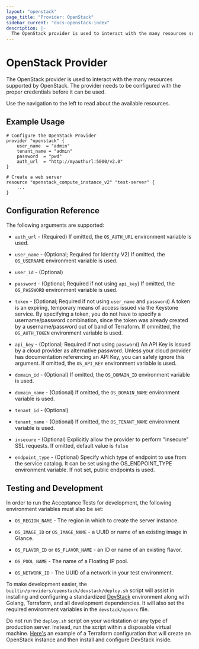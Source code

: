 ```yaml
---
layout: "openstack"
page_title: "Provider: OpenStack"
sidebar_current: "docs-openstack-index"
description: |-
  The OpenStack provider is used to interact with the many resources supported by OpenStack. The provider needs to be configured with the proper credentials before it can be used.
---
```


# OpenStack Provider

The OpenStack provider is used to interact with the
many resources supported by OpenStack. The provider needs to be configured
with the proper credentials before it can be used.

Use the navigation to the left to read about the available resources.

## Example Usage

```
# Configure the OpenStack Provider
provider "openstack" {
    user_name  = "admin"
    tenant_name = "admin"
    password  = "pwd"
    auth_url  = "http://myauthurl:5000/v2.0"
}

# Create a web server
resource "openstack_compute_instance_v2" "test-server" {
    ...
}
```

## Configuration Reference

The following arguments are supported:

* `auth_url` - (Required) If omitted, the `OS_AUTH_URL` environment
    variable is used.

* `user_name` - (Optional; Required for Identity V2) If omitted, the
    `OS_USERNAME` environment variable is used.

* `user_id` - (Optional)

* `password` - (Optional; Required if not using `api_key`) If omitted, the
    `OS_PASSWORD` environment variable is used.

* `token` - (Optional; Required if not using `user_name` and `password`)
    A token is an expiring, temporary means of access issued via the
    Keystone service. By specifying a token, you do not have to
    specify a username/password combination, since the token was
    already created by a username/password out of band of Terraform.
    If ommitted, the `OS_AUTH_TOKEN` environment variable is used.

* `api_key` - (Optional; Required if not using `password`) An API Key
    is issued by a cloud provider as alternative password. Unless
    your cloud provider has documentation referencing an API Key,
    you can safely ignore this argument. If omitted, the `OS_API_KEY`
    environment variable is used.

* `domain_id` - (Optional) If omitted, the `OS_DOMAIN_ID` environment
    variable is used.

* `domain_name` - (Optional) If omitted, the `OS_DOMAIN_NAME`
    environment variable is used.

* `tenant_id` - (Optional)

* `tenant_name` - (Optional) If omitted, the `OS_TENANT_NAME` environment
    variable is used.

* `insecure` - (Optional) Explicitly allow the provider to perform
    "insecure" SSL requests. If omitted, default value is `false`

* `endpoint_type` - (Optional) Specify which type of endpoint to use from the
    service catalog. It can be set using the OS_ENDPOINT_TYPE environment
    variable. If not set, public endpoints is used.

## Testing and Development

In order to run the Acceptance Tests for development, the following environment
variables must also be set:

* `OS_REGION_NAME` - The region in which to create the server instance.

* `OS_IMAGE_ID` or `OS_IMAGE_NAME` - a UUID or name of an existing image in
    Glance.

* `OS_FLAVOR_ID` or `OS_FLAVOR_NAME` - an ID or name of an existing flavor.

* `OS_POOL_NAME` - The name of a Floating IP pool.

* `OS_NETWORK_ID` - The UUID of a network in your test environment.

To make development easier, the `builtin/providers/openstack/devstack/deploy.sh`
script will assist in installing and configuring a standardized
[DevStack](http://docs.openstack.org/developer/devstack/) environment along with
Golang, Terraform, and all development dependencies. It will also set the required
environment variables in the `devstack/openrc` file.

Do not run the `deploy.sh` script on your workstation or any type of production
server. Instead, run the script within a disposable virtual machine.
[Here's](https://github.com/berendt/terraform-configurations) an example of a
Terraform configuration that will create an OpenStack instance and then install and
configure DevStack inside.
